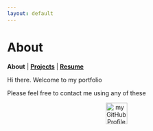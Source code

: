 ```yaml
---
layout: default
---
```


# About
<b>About</b> | <b>[Projects](./projects.html)</b> | <b>[Resume](./resume.html)</b>

<p>Hi there. Welcome to my portfolio</p>

<p>Please feel free to contact me using any of these </p>
<p align="center">
    <a href="https://github.com/maicodes-exe">     
      <img
        alt="my GitHub Profile"
        src="https://external-content.duckduckgo.com/iu/?u=https%3A%2F%2Fwww.macobserver.com%2Fwp-content%2Fuploads%2F2019%2F05%2Fworkfeatured-GitHub-2.png&f=1&nofb=1&ipt=66184c3a05bb1edc7bbd3b831c9c47f4aa1d8a5915158bdaa4b00c3827128e75&ipo=images"
        width="50"
        style="padding-left:5px;"
      />
    </a>
</p>